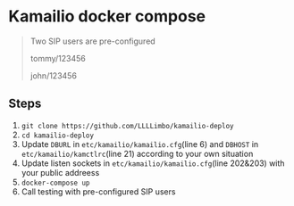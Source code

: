# Kamailio docker compose

> Two SIP users are pre-configured
> 
> tommy/123456
> 
> john/123456

## Steps
1. `git clone https://github.com/LLLLimbo/kamailio-deploy`
2. `cd kamailio-deploy`
3. Update `DBURL` in `etc/kamailio/kamailio.cfg`(line 6) and `DBHOST` in `etc/kamailio/kamctlrc`(line 21) according to your own situation
4. Update listen sockets in `etc/kamailio/kamailio.cfg`(line 202&203) with your public addreess
5. `docker-compose up`
6. Call testing with pre-configured SIP users

